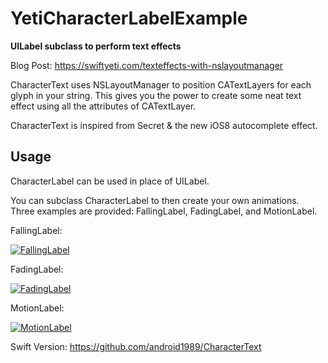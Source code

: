 YetiCharacterLabelExample
=========================

**UILabel subclass to perform text effects**

Blog Post: https://swiftyeti.com/texteffects-with-nslayoutmanager

CharacterText uses NSLayoutManager to position CATextLayers for each glyph in your string. This gives you the power to create some neat text effect using all the attributes of CATextLayer.

CharacterText is inspired from Secret & the new iOS8 autocomplete effect.

## Usage

CharacterLabel can be used in place of UILabel.

You can subclass CharacterLabel to then create your own animations. Three examples are provided: FallingLabel, FadingLabel, and MotionLabel.

FallingLabel:

[![FallingLabel](http://i.imgur.com/0R2iMOp.gif)](https://swiftyeti.com/texteffects-with-nslayoutmanager)

FadingLabel:

[![FadingLabel](http://i.imgur.com/fzUTN4E.gif)](https://swiftyeti.com/texteffects-with-nslayoutmanager)

MotionLabel:

[![MotionLabel](http://i.imgur.com/jGR7PsR.gif)](https://swiftyeti.com/texteffects-with-nslayoutmanager)


Swift Version:
https://github.com/android1989/CharacterText
